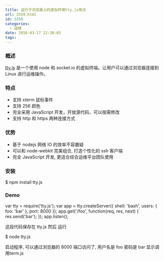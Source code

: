 ```yaml
---
title: 运行于浏览器上的虚拟终端tty.js用法
url: 3359.html
id: 3359
categories:
  - 运维
date: 2016-03-17 22:38:03
tags:
---
```


### 概述

[tty.js](https://github.com/chjj/tty.js "https://github.com/chjj/tty.js") 是一个使用 node 和 socket.io 的虚拟终端。让用户可以通过浏览器连接到 Linux 进行运维操作。

### 特点

*   支持 xterm 鼠标事件
*   支持 256 颜色
*   完全采用 JavaScript 开发，开放源代码，可以按需修改
*   支持 http 和 https 两种连接方式

### 优势

*   基于 nodejs 网络 IO 的效率不容置疑
*   可以和 node-webkit 完美组合, 打造个性化的 ssh 客户端
*   完全 JavaScript 开发, 更适合综合运维平台团队使用

### 安装

$ npm install tty.js

### Demo

var tty = require('tty.js');
var app = tty.createServer({
  shell: 'bash',
  users: {
    foo: 'bar'
  },
  port: 8000
});
app.get('/foo', function(req, res, next) {
  res.send('bar');
});
app.listen();

这段代码保存在 tty.js 然后 运行

$ node tty.js

启动程序, 可以通过浏览器的 8000 端口访问了, 用户名是 foo 密码是 bar 显示调用term.js